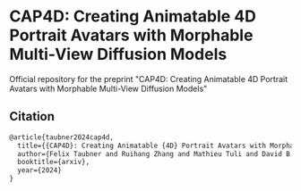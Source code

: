 # CAP4D: Creating Animatable 4D Portrait Avatars with Morphable Multi-View Diffusion Models
Official repository for the preprint "CAP4D: Creating Animatable 4D Portrait Avatars with Morphable Multi-View Diffusion Models"

## Citation
```tex
@article{taubner2024cap4d,
  title={{CAP4D}: Creating Animatable {4D} Portrait Avatars with Morphable Multi-View Diffusion Models}, 
  author={Felix Taubner and Ruihang Zhang and Mathieu Tuli and David B. Lindell},
  booktitle={arxiv},
  year={2024}
}
```
